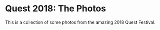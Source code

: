 # Quest 2018: The Photos

This is a collection of some photos from the amazing 2018 Quest Festival.
